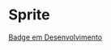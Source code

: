 # Sprite
[Badge em Desenvolvimento](http://img.shields.io/static/v1?label=STATUS&message=EM%20DESENVOLVIMENTO&color=GREEN&style=for-the-badge)
